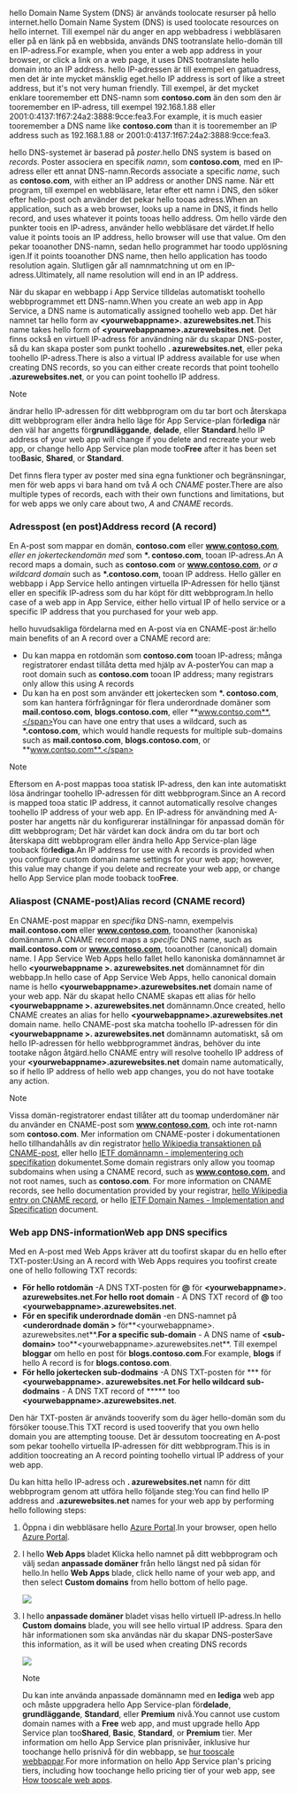 <span data-ttu-id="9b4f9-101">hello Domain Name System (DNS) är används toolocate resurser på hello internet.</span><span class="sxs-lookup"><span data-stu-id="9b4f9-101">hello Domain Name System (DNS) is used toolocate resources on hello internet.</span></span> <span data-ttu-id="9b4f9-102">Till exempel när du anger en app webbadress i webbläsaren eller på en länk på en webbsida, används DNS tootranslate hello-domän till en IP-adress.</span><span class="sxs-lookup"><span data-stu-id="9b4f9-102">For example, when you enter a web app address in your browser, or click a link on a web page, it uses DNS tootranslate hello domain into an IP address.</span></span> <span data-ttu-id="9b4f9-103">hello IP-adressen är till exempel en gatuadress, men det är inte mycket mänsklig eget.</span><span class="sxs-lookup"><span data-stu-id="9b4f9-103">hello IP address is sort of like a street address, but it's not very human friendly.</span></span> <span data-ttu-id="9b4f9-104">Till exempel, är det mycket enklare tooremember ett DNS-namn som **contoso.com** än den som den är tooremember en IP-adress, till exempel 192.168.1.88 eller 2001:0:4137:1f67:24a2:3888:9cce:fea3.</span><span class="sxs-lookup"><span data-stu-id="9b4f9-104">For example, it is much easier tooremember a DNS name like **contoso.com** than it is tooremember an IP address such as 192.168.1.88 or 2001:0:4137:1f67:24a2:3888:9cce:fea3.</span></span>

<span data-ttu-id="9b4f9-105">hello DNS-systemet är baserad på *poster*.</span><span class="sxs-lookup"><span data-stu-id="9b4f9-105">hello DNS system is based on *records*.</span></span> <span data-ttu-id="9b4f9-106">Poster associera en specifik *namn*, som **contoso.com**, med en IP-adress eller ett annat DNS-namn.</span><span class="sxs-lookup"><span data-stu-id="9b4f9-106">Records associate a specific *name*, such as **contoso.com**, with either an IP address or another DNS name.</span></span> <span data-ttu-id="9b4f9-107">När ett program, till exempel en webbläsare, letar efter ett namn i DNS, den söker efter hello-post och använder det pekar hello tooas adress.</span><span class="sxs-lookup"><span data-stu-id="9b4f9-107">When an application, such as a web browser, looks up a name in DNS, it finds hello record, and uses whatever it points tooas hello address.</span></span> <span data-ttu-id="9b4f9-108">Om hello värde den punkter toois en IP-adress, använder hello webbläsare det värdet.</span><span class="sxs-lookup"><span data-stu-id="9b4f9-108">If hello value it points toois an IP address, hello browser will use that value.</span></span> <span data-ttu-id="9b4f9-109">Om den pekar tooanother DNS-namn, sedan hello programmet har toodo upplösning igen.</span><span class="sxs-lookup"><span data-stu-id="9b4f9-109">If it points tooanother DNS name, then hello application has toodo resolution again.</span></span> <span data-ttu-id="9b4f9-110">Slutligen går all namnmatchning ut om en IP-adress.</span><span class="sxs-lookup"><span data-stu-id="9b4f9-110">Ultimately, all name resolution will end in an IP address.</span></span>

<span data-ttu-id="9b4f9-111">När du skapar en webbapp i App Service tilldelas automatiskt toohello webbprogrammet ett DNS-namn.</span><span class="sxs-lookup"><span data-stu-id="9b4f9-111">When you create an web app in App Service, a DNS name is automatically assigned toohello web app.</span></span> <span data-ttu-id="9b4f9-112">Det här namnet tar hello form av  **&lt;yourwebappname&gt;. azurewebsites.net**.</span><span class="sxs-lookup"><span data-stu-id="9b4f9-112">This name takes hello form of **&lt;yourwebappname&gt;.azurewebsites.net**.</span></span> <span data-ttu-id="9b4f9-113">Det finns också en virtuell IP-adress för användning när du skapar DNS-poster, så du kan skapa poster som punkt toohello **. azurewebsites.net**, eller peka toohello IP-adress.</span><span class="sxs-lookup"><span data-stu-id="9b4f9-113">There is also a virtual IP address available for use when creating DNS records, so you can either create records that point toohello **.azurewebsites.net**, or you can point toohello IP address.</span></span>

> [!NOTE]
> <span data-ttu-id="9b4f9-114">ändrar hello IP-adressen för ditt webbprogram om du tar bort och återskapa ditt webbprogram eller ändra hello läge för App Service-plan för**lediga** när den väl har angetts för**grundläggande**, **delade**, eller **Standard**.</span><span class="sxs-lookup"><span data-stu-id="9b4f9-114">hello IP address of your web app will change if you delete and recreate your web app, or change hello App Service plan mode too**Free** after it has been set too**Basic**, **Shared**, or **Standard**.</span></span>
> 
> 

<span data-ttu-id="9b4f9-115">Det finns flera typer av poster med sina egna funktioner och begränsningar, men för web apps vi bara hand om två *A* och *CNAME* poster.</span><span class="sxs-lookup"><span data-stu-id="9b4f9-115">There are also multiple types of records, each with their own functions and limitations, but for web apps we only care about two, *A* and *CNAME* records.</span></span>

### <a name="address-record-a-record"></a><span data-ttu-id="9b4f9-116">Adresspost (en post)</span><span class="sxs-lookup"><span data-stu-id="9b4f9-116">Address record (A record)</span></span>
<span data-ttu-id="9b4f9-117">En A-post som mappar en domän, **contoso.com** eller **www.contoso.com**, *eller en jokerteckendomän med* som  **\*. contoso.com**, tooan IP-adress.</span><span class="sxs-lookup"><span data-stu-id="9b4f9-117">An A record maps a domain, such as **contoso.com** or **www.contoso.com**, *or a wildcard domain* such as **\*.contoso.com**, tooan IP address.</span></span> <span data-ttu-id="9b4f9-118">Hello gäller en webbapp i App Service hello antingen virtuella IP-Adressen för hello tjänst eller en specifik IP-adress som du har köpt för ditt webbprogram.</span><span class="sxs-lookup"><span data-stu-id="9b4f9-118">In hello case of a web app in App Service, either hello virtual IP of hello service or a specific IP address that you purchased for your web app.</span></span>

<span data-ttu-id="9b4f9-119">hello huvudsakliga fördelarna med en A-post via en CNAME-post är:</span><span class="sxs-lookup"><span data-stu-id="9b4f9-119">hello main benefits of an A record over a CNAME record are:</span></span>

* <span data-ttu-id="9b4f9-120">Du kan mappa en rotdomän som **contoso.com** tooan IP-adress; många registratorer endast tillåta detta med hjälp av A-poster</span><span class="sxs-lookup"><span data-stu-id="9b4f9-120">You can map a root domain such as **contoso.com** tooan IP address; many registrars only allow this using A records</span></span>
* <span data-ttu-id="9b4f9-121">Du kan ha en post som använder ett jokertecken som  **\*. contoso.com**, som kan hantera förfrågningar för flera underordnade domäner som **mail.contoso.com**,  **blogs.contoso.com**, eller **www.contso.com**.</span><span class="sxs-lookup"><span data-stu-id="9b4f9-121">You can have one entry that uses a wildcard, such as **\*.contoso.com**, which would handle requests for multiple sub-domains such as **mail.contoso.com**, **blogs.contoso.com**, or **www.contso.com**.</span></span>

> [!NOTE]
> <span data-ttu-id="9b4f9-122">Eftersom en A-post mappas tooa statisk IP-adress, den kan inte automatiskt lösa ändringar toohello IP-adressen för ditt webbprogram.</span><span class="sxs-lookup"><span data-stu-id="9b4f9-122">Since an A record is mapped tooa static IP address, it cannot automatically resolve changes toohello IP address of your web app.</span></span> <span data-ttu-id="9b4f9-123">En IP-adress för användning med A-poster har angetts när du konfigurerar inställningar för anpassad domän för ditt webbprogram; Det här värdet kan dock ändra om du tar bort och återskapa ditt webbprogram eller ändra hello App Service-plan läge tooback för**lediga**.</span><span class="sxs-lookup"><span data-stu-id="9b4f9-123">An IP address for use with A records is provided when you configure custom domain name settings for your web app; however, this value may change if you delete and recreate your web app, or change hello App Service plan mode tooback too**Free**.</span></span>
> 
> 

### <a name="alias-record-cname-record"></a><span data-ttu-id="9b4f9-124">Aliaspost (CNAME-post)</span><span class="sxs-lookup"><span data-stu-id="9b4f9-124">Alias record (CNAME record)</span></span>
<span data-ttu-id="9b4f9-125">En CNAME-post mappar en *specifika* DNS-namn, exempelvis **mail.contoso.com** eller **www.contoso.com**, tooanother (kanoniska) domännamn.</span><span class="sxs-lookup"><span data-stu-id="9b4f9-125">A CNAME record maps a *specific* DNS name, such as **mail.contoso.com** or **www.contoso.com**, tooanother (canonical) domain name.</span></span> <span data-ttu-id="9b4f9-126">I App Service Web Apps hello fallet hello kanoniska domännamnet är hello  **&lt;yourwebappname >. azurewebsites.net** domännamnet för din webbapp.</span><span class="sxs-lookup"><span data-stu-id="9b4f9-126">In hello case of App Service Web Apps, hello canonical domain name is hello **&lt;yourwebappname>.azurewebsites.net** domain name of your web app.</span></span> <span data-ttu-id="9b4f9-127">När du skapat hello CNAME skapas ett alias för hello  **&lt;yourwebappname >. azurewebsites.net** domännamn.</span><span class="sxs-lookup"><span data-stu-id="9b4f9-127">Once created, hello CNAME creates an alias for hello **&lt;yourwebappname>.azurewebsites.net** domain name.</span></span> <span data-ttu-id="9b4f9-128">hello CNAME-post ska matcha toohello IP-adressen för din  **&lt;yourwebappname >. azurewebsites.net** domännamn automatiskt, så om hello IP-adressen för hello webbprogrammet ändras, behöver du inte tootake någon åtgärd.</span><span class="sxs-lookup"><span data-stu-id="9b4f9-128">hello CNAME entry will resolve toohello IP address of your **&lt;yourwebappname>.azurewebsites.net** domain name automatically, so if hello IP address of hello web app changes, you do not have tootake any action.</span></span>

> [!NOTE]
> <span data-ttu-id="9b4f9-129">Vissa domän-registratorer endast tillåter att du toomap underdomäner när du använder en CNAME-post som **www.contoso.com**, och inte rot-namn som **contoso.com**. Mer information om CNAME-poster i dokumentationen hello tillhandahålls av din registrator <a href="http://en.wikipedia.org/wiki/CNAME_record">hello Wikipedia transaktionen på CNAME-post</a>, eller hello <a href="http://tools.ietf.org/html/rfc1035">IETF domännamn - implementering och specifikation</a> dokumentet.</span><span class="sxs-lookup"><span data-stu-id="9b4f9-129">Some domain registrars only allow you toomap subdomains when using a CNAME record, such as **www.contoso.com**, and not root names, such as **contoso.com**. For more information on CNAME records, see hello documentation provided by your registrar, <a href="http://en.wikipedia.org/wiki/CNAME_record">hello Wikipedia entry on CNAME record</a>, or hello <a href="http://tools.ietf.org/html/rfc1035">IETF Domain Names - Implementation and Specification</a> document.</span></span>
> 
> 

### <a name="web-app-dns-specifics"></a><span data-ttu-id="9b4f9-130">Web app DNS-information</span><span class="sxs-lookup"><span data-stu-id="9b4f9-130">Web app DNS specifics</span></span>
<span data-ttu-id="9b4f9-131">Med en A-post med Web Apps kräver att du toofirst skapar du en hello efter TXT-poster:</span><span class="sxs-lookup"><span data-stu-id="9b4f9-131">Using an A record with Web Apps requires you toofirst create one of hello following TXT records:</span></span>

* <span data-ttu-id="9b4f9-132">**För hello rotdomän** -A DNS TXT-posten för  **@**  för  **&lt;yourwebappname&gt;. azurewebsites.net**.</span><span class="sxs-lookup"><span data-stu-id="9b4f9-132">**For hello root domain** - A DNS TXT record of **@** too **&lt;yourwebappname&gt;.azurewebsites.net**.</span></span>
* <span data-ttu-id="9b4f9-133">**För en specifik underordnade domän** -en DNS-namnet på  **&lt;underordnade domän >** för**&lt;yourwebappname&gt;. azurewebsites.net**.</span><span class="sxs-lookup"><span data-stu-id="9b4f9-133">**For a specific sub-domain** - A DNS name of **&lt;sub-domain>** too**&lt;yourwebappname&gt;.azurewebsites.net**.</span></span> <span data-ttu-id="9b4f9-134">Till exempel **bloggar** om hello en post för **blogs.contoso.com**.</span><span class="sxs-lookup"><span data-stu-id="9b4f9-134">For example, **blogs** if hello A record is for **blogs.contoso.com**.</span></span>
* <span data-ttu-id="9b4f9-135">**För hello jokertecken sub-dodmains** -A DNS TXT-posten för *** för  **&lt;yourwebappname&gt;. azurewebsites.net**.</span><span class="sxs-lookup"><span data-stu-id="9b4f9-135">**For hello wildcard sub-dodmains** - A DNS TXT record of ***** too **&lt;yourwebappname&gt;.azurewebsites.net**.</span></span>

<span data-ttu-id="9b4f9-136">Den här TXT-posten är används tooverify som du äger hello-domän som du försöker toouse.</span><span class="sxs-lookup"><span data-stu-id="9b4f9-136">This TXT record is used tooverify that you own hello domain you are attempting toouse.</span></span> <span data-ttu-id="9b4f9-137">Det är dessutom toocreating en A-post som pekar toohello virtuella IP-adressen för ditt webbprogram.</span><span class="sxs-lookup"><span data-stu-id="9b4f9-137">This is in addition toocreating an A record pointing toohello virtual IP address of your web app.</span></span>

<span data-ttu-id="9b4f9-138">Du kan hitta hello IP-adress och **. azurewebsites.net** namn för ditt webbprogram genom att utföra hello följande steg:</span><span class="sxs-lookup"><span data-stu-id="9b4f9-138">You can find hello IP address and **.azurewebsites.net** names for your web app by performing hello following steps:</span></span>

1. <span data-ttu-id="9b4f9-139">Öppna i din webbläsare hello [Azure Portal](https://portal.azure.com).</span><span class="sxs-lookup"><span data-stu-id="9b4f9-139">In your browser, open hello [Azure Portal](https://portal.azure.com).</span></span>
2. <span data-ttu-id="9b4f9-140">I hello **Web Apps** bladet Klicka hello namnet på ditt webbprogram och välj sedan **anpassade domäner** från hello längst ned på sidan för hello.</span><span class="sxs-lookup"><span data-stu-id="9b4f9-140">In hello **Web Apps** blade, click hello name of your web app, and then select **Custom domains** from hello bottom of hello page.</span></span>
   
    ![](./media/custom-dns-web-site/dncmntask-cname-6.png)
3. <span data-ttu-id="9b4f9-141">I hello **anpassade domäner** bladet visas hello virtuell IP-adress.</span><span class="sxs-lookup"><span data-stu-id="9b4f9-141">In hello **Custom domains** blade, you will see hello virtual IP address.</span></span> <span data-ttu-id="9b4f9-142">Spara den här informationen som ska användas när du skapar DNS-poster</span><span class="sxs-lookup"><span data-stu-id="9b4f9-142">Save this information, as it will be used when creating DNS records</span></span>
   
    ![](./media/custom-dns-web-site/virtual-ip-address.png)
   
   > [!NOTE]
   > <span data-ttu-id="9b4f9-143">Du kan inte använda anpassade domännamn med en **lediga** web app och måste uppgradera hello App Service-plan för**delade**, **grundläggande**, **Standard**, eller **Premium** nivå.</span><span class="sxs-lookup"><span data-stu-id="9b4f9-143">You cannot use custom domain names with a **Free** web app, and must upgrade hello App Service plan too**Shared**, **Basic**, **Standard**, or **Premium** tier.</span></span> <span data-ttu-id="9b4f9-144">Mer information om hello App Service plan prisnivåer, inklusive hur toochange hello prisnivå för din webbapp, se [hur tooscale webbappar](../articles/app-service-web/web-sites-scale.md).</span><span class="sxs-lookup"><span data-stu-id="9b4f9-144">For more information on hello App Service plan's pricing tiers, including how toochange hello pricing tier of your web app, see [How tooscale web apps](../articles/app-service-web/web-sites-scale.md).</span></span>
   > 
   > 

